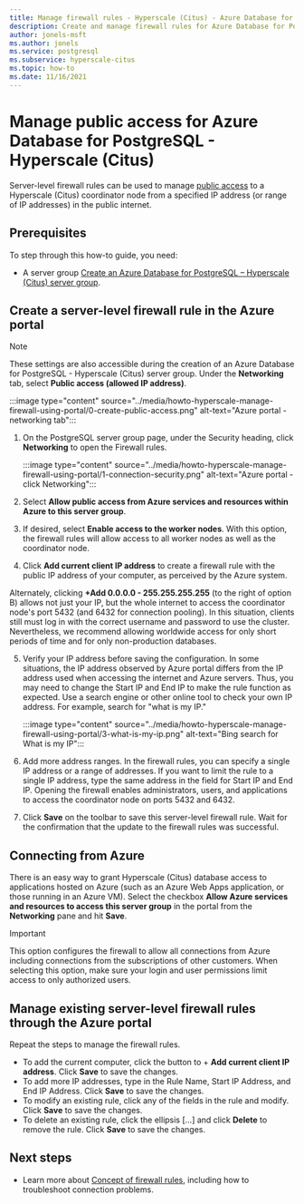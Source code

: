 ```yaml
---
title: Manage firewall rules - Hyperscale (Citus) - Azure Database for PostgreSQL
description: Create and manage firewall rules for Azure Database for PostgreSQL - Hyperscale (Citus) using the Azure portal
author: jonels-msft
ms.author: jonels
ms.service: postgresql
ms.subservice: hyperscale-citus
ms.topic: how-to
ms.date: 11/16/2021
---
```

# Manage public access for Azure Database for PostgreSQL - Hyperscale (Citus)

Server-level firewall rules can be used to manage [public
access](concepts-firewall-rules.md) to a Hyperscale (Citus)
coordinator node from a specified IP address (or range of IP addresses) in the
public internet.

## Prerequisites
To step through this how-to guide, you need:
- A server group [Create an Azure Database for PostgreSQL – Hyperscale (Citus) server group](quickstart-create-portal.md).

## Create a server-level firewall rule in the Azure portal

> [!NOTE]
> These settings are also accessible during the creation of an Azure Database for PostgreSQL - Hyperscale (Citus) server group. Under the **Networking** tab, select **Public access (allowed IP address)**.
>
> :::image type="content" source="../media/howto-hyperscale-manage-firewall-using-portal/0-create-public-access.png" alt-text="Azure portal - networking tab":::

1. On the PostgreSQL server group page, under the Security heading, click **Networking** to open the Firewall rules.

   :::image type="content" source="../media/howto-hyperscale-manage-firewall-using-portal/1-connection-security.png" alt-text="Azure portal - click Networking":::

2. Select **Allow public access from Azure services and resources within Azure to this server group**.

3. If desired, select **Enable access to the worker nodes**. With this option, the firewall rules will allow access to all worker nodes as well as the coordinator node.

4. Click **Add current client IP address** to create a firewall rule with the public IP address of your computer, as perceived by the Azure system.

Alternately, clicking **+Add 0.0.0.0 - 255.255.255.255** (to the right of option B) allows not just your IP, but the whole internet to access the coordinator node's port 5432 (and 6432 for connection pooling). In this situation, clients still must log in with the correct username and password to use the cluster. Nevertheless, we recommend allowing worldwide access for only short periods of time and for only non-production databases.

5. Verify your IP address before saving the configuration. In some situations, the IP address observed by Azure portal differs from the IP address used when accessing the internet and Azure servers. Thus, you may need to change the Start IP and End IP to make the rule function as expected.
   Use a search engine or other online tool to check your own IP address. For example, search for "what is my IP."

   :::image type="content" source="../media/howto-hyperscale-manage-firewall-using-portal/3-what-is-my-ip.png" alt-text="Bing search for What is my IP":::

6. Add more address ranges. In the firewall rules, you can specify a single IP address or a range of addresses. If you want to limit the rule to a single IP address, type the same address in the field for Start IP and End IP. Opening the firewall enables administrators, users, and applications to access the coordinator node on ports 5432 and 6432.

7. Click **Save** on the toolbar to save this server-level firewall rule. Wait for the confirmation that the update to the firewall rules was successful.

## Connecting from Azure

There is an easy way to grant Hyperscale (Citus) database access to applications hosted on Azure (such as an Azure Web Apps application, or those running in an Azure VM). Select the checkbox **Allow Azure services and resources to access this server group** in the portal from the **Networking** pane and hit **Save**.

> [!IMPORTANT]
> This option configures the firewall to allow all connections from Azure including connections from the subscriptions of other customers. When selecting this option, make sure your login and user permissions limit access to only authorized users.

## Manage existing server-level firewall rules through the Azure portal
Repeat the steps to manage the firewall rules.
* To add the current computer, click the button to + **Add current client IP address**. Click **Save** to save the changes.
* To add more IP addresses, type in the Rule Name, Start IP Address, and End IP Address. Click **Save** to save the changes.
* To modify an existing rule, click any of the fields in the rule and modify. Click **Save** to save the changes.
* To delete an existing rule, click the ellipsis […] and click **Delete** to remove the rule. Click **Save** to save the changes.

## Next steps
- Learn more about [Concept of firewall rules](concepts-firewall-rules.md), including how to troubleshoot connection problems.
